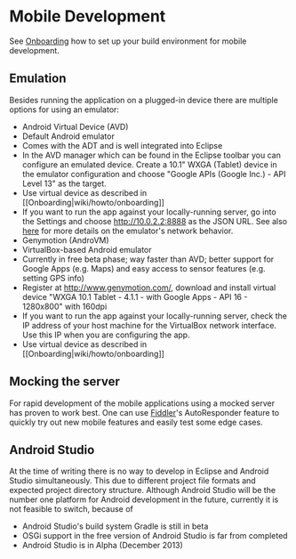 # Mobile Development

See [Onboarding](/wiki/howto/onboarding#Additional-steps-required-for-Android-projects) how to set up your build environment for mobile development.

## Emulation

Besides running the application on a plugged-in device there are multiple options for using an emulator:

* Android Virtual Device (AVD)
 * Default Android emulator
 * Comes with the ADT and is well integrated into Eclipse
 * In the AVD manager which can be found in the Eclipse toolbar you can configure an emulated device. Create a 10.1" WXGA (Tablet) device in the emulator configuration and choose "Google APIs (Google Inc.) - API Level 13" as the target.
 * Use virtual device as described in [[Onboarding|wiki/howto/onboarding]]
 * If you want to run the app against your locally-running server, go into the Settings and choose http://10.0.2.2:8888 as the JSON URL. See also [here](http://developer.android.com/tools/devices/emulator.html#emulatornetworking) for more details on the emulator's network behavior.
* Genymotion (AndroVM)
 * VirtualBox-based Android emulator
 * Currently in free beta phase; way faster than AVD; better support for Google Apps (e.g. Maps) and easy access to sensor features (e.g. setting GPS info)
 * Register at http://www.genymotion.com/, download and install virtual device "WXGA 10.1 Tablet - 4.1.1 - with Google Apps - API 16 - 1280x800" with 160dpi
 * If you want to run the app against your locally-running server, check the IP address of your host machine for the VirtualBox network interface. Use this IP when you are configuring the app.
 * Use virtual device as described in [[Onboarding|wiki/howto/onboarding]]

## Mocking the server

For rapid development of the mobile applications using a mocked server has proven to work best. One can use [Fiddler](http://fiddler2.com/)'s AutoResponder feature to quickly try out new mobile features and easily test some edge cases.

## Android Studio

At the time of writing there is no way to develop in Eclipse and Android Studio simultaneously. This due to different project file formats and expected project directory structure. Although Android Studio will be the number one platform for Android development in the future, currently it is not feasible to switch, because of

* Android Studio's build system Gradle is still in beta
* OSGi support in the free version of Android Studio is far from completed
* Android Studio is in Alpha (December 2013)